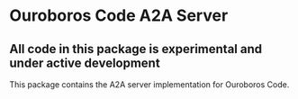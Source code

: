 # Ouroboros Code A2A Server

## All code in this package is experimental and under active development

This package contains the A2A server implementation for Ouroboros Code.
